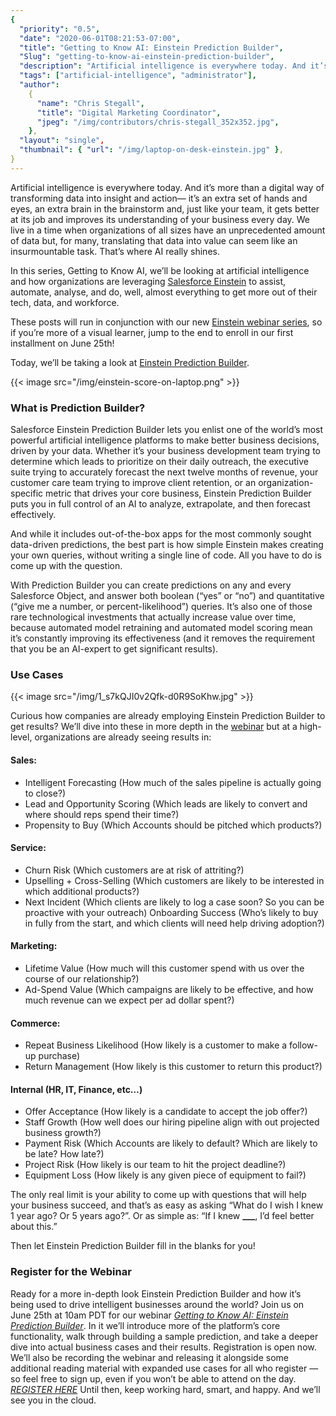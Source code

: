 ```yaml
---
{
  "priority": "0.5",
  "date": "2020-06-01T08:21:53-07:00",
  "title": "Getting to Know AI: Einstein Prediction Builder",
  "Slug": "getting-to-know-ai-einstein-prediction-builder",
  "description": "Artificial intelligence is everywhere today. And it’s more than a digital way of transforming data...",
  "tags": ["artificial-intelligence", "administrator"],
  "author":
    {
      "name": "Chris Stegall",
      "title": "Digital Marketing Coordinator",
      "jpeg": "/img/contributors/chris-stegall_352x352.jpg",
    },
  "layout": "single",
  "thumbnail": { "url": "/img/laptop-on-desk-einstein.jpg" },
}
---
```


Artificial intelligence is everywhere today. And it’s more than a digital way of transforming data into insight and action— it’s an extra set of hands and eyes, an extra brain in the brainstorm and, just like your team, it gets better at its job and improves its understanding of your business every day.
We live in a time when organizations of all sizes have an unprecedented amount of data but, for many, translating that data into value can seem like an insurmountable task. That’s where AI really shines.

In this series, Getting to Know AI, we’ll be looking at artificial intelligence and how organizations are leveraging [Salesforce Einstein](https://www.salesforce.com/products/einstein/overview/) to assist, automate, analyse, and do, well, almost everything to get more out of their tech, data, and workforce.

These posts will run in conjunction with our new [Einstein webinar series](https://events.mkpartners.com/GettingToKnowAI), so if you’re more of a visual learner, jump to the end to enroll in our first installment on June 25th!

Today, we’ll be taking a look at [Einstein Prediction Builder](https://www.salesforce.com/products/einstein/features/?d=cta-body-promo-9).

{{< image src="/img/einstein-score-on-laptop.png" >}}

### What is Prediction Builder?

Salesforce Einstein Prediction Builder lets you enlist one of the world’s most powerful artificial intelligence platforms to make better business decisions, driven by your data.
Whether it’s your business development team trying to determine which leads to prioritize on their daily outreach, the executive suite trying to accurately forecast the next twelve months of revenue, your customer care team trying to improve client retention, or an organization-specific metric that drives your core business, Einstein Prediction Builder puts you in full control of an AI to analyze, extrapolate, and then forecast effectively.

And while it includes out-of-the-box apps for the most commonly sought data-driven predictions, the best part is how simple Einstein makes creating your own queries, without writing a single line of code. All you have to do is come up with the question.

With Prediction Builder you can create predictions on any and every Salesforce Object, and answer both boolean (“yes” or “no”) and quantitative (“give me a number, or percent-likelihood”) queries. It’s also one of those rare technological investments that actually increase value over time, because automated model retraining and automated model scoring mean it’s constantly improving its effectiveness (and it removes the requirement that you be an AI-expert to get significant results).

### Use Cases

{{< image src="/img/1_s7kQJI0v2Qfk-d0R9SoKhw.jpg" >}}

Curious how companies are already employing Einstein Prediction Builder to get results? We’ll dive into these in more depth in the [webinar](https://events.mkpartners.com/GettingToKnowAI) but at a high-level, organizations are already seeing results in:

#### Sales:

- Intelligent Forecasting (How much of the sales pipeline is actually going to close?)
- Lead and Opportunity Scoring (Which leads are likely to convert and where should reps spend their time?)
- Propensity to Buy (Which Accounts should be pitched which products?)

#### Service:

- Churn Risk (Which customers are at risk of attriting?)
- Upselling + Cross-Selling (Which customers are likely to be interested in which additional products?)
- Next Incident (Which clients are likely to log a case soon? So you can be proactive with your outreach)
  Onboarding Success (Who’s likely to buy in fully from the start, and which clients will need help driving adoption?)

#### Marketing:

- Lifetime Value (How much will this customer spend with us over the course of our relationship?)
- Ad-Spend Value (Which campaigns are likely to be effective, and how much revenue can we expect per ad dollar spent?)

#### Commerce:

- Repeat Business Likelihood (How likely is a customer to make a follow-up purchase)
- Return Management (How likely is this customer to return this product?)

#### Internal (HR, IT, Finance, etc…)

- Offer Acceptance (How likely is a candidate to accept the job offer?)
- Staff Growth (How well does our hiring pipeline align with out projected business growth?)
- Payment Risk (Which Accounts are likely to default? Which are likely to be late? How late?)
- Project Risk (How likely is our team to hit the project deadline?)
- Equipment Loss (How likely is any given piece of equipment to fail?)

The only real limit is your ability to come up with questions that will help your business succeed, and that’s as easy as asking “What do I wish I knew 1 year ago? Or 5 years ago?”. Or as simple as: “If I knew **\_\_\_**, I’d feel better about this.”

Then let Einstein Prediction Builder fill in the blanks for you!

### Register for the Webinar

Ready for a more in-depth look Einstein Prediction Builder and how it’s being used to drive intelligent businesses around the world?
Join us on June 25th at 10am PDT for our webinar _[Getting to Know AI: Einstein Prediction Builder](https://events.mkpartners.com/GettingToKnowAI)_. In it we’ll introduce more of the platform’s core functionality, walk through building a sample prediction, and take a deeper dive into actual business cases and their results. Registration is open now.
We’ll also be recording the webinar and releasing it alongside some additional reading material with expanded use cases for all who register — so feel free to sign up, even if you won’t be able to attend on the day.
_[REGISTER HERE](https://events.mkpartners.com/GettingToKnowAI)_
Until then, keep working hard, smart, and happy. And we’ll see you in the cloud.
